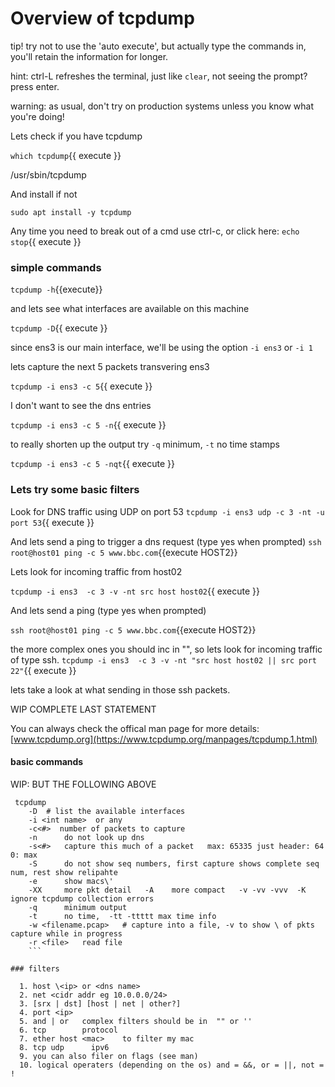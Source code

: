 # Overview of tcpdump

tip!
try not to use the 'auto execute', but actually type the commands in, you'll retain the information for longer.   

hint:
ctrl-L refreshes the terminal, just like `clear`,
not seeing the prompt? press enter.

warning:
as usual, don't try on production systems unless you know what you're doing!

Lets check if you have tcpdump

`which tcpdump`{{ execute }}

/usr/sbin/tcpdump

And install  if not

`sudo apt install -y tcpdump`

Any time you need to break out of a cmd use ctrl-c, or click here:
`echo stop`{{ execute }}

### simple commands

 `tcpdump -h`{{execute}}

and lets see what interfaces are available on this machine

`tcpdump -D`{{ execute }}

since ens3 is our main interface, we'll be using the option `-i ens3`  or `-i 1`

lets capture the next 5 packets transvering ens3

`tcpdump -i ens3 -c 5`{{ execute }}

I don't want to see the dns entries

`tcpdump -i ens3 -c 5 -n`{{ execute }}

to really shorten up the output try `-q` minimum,  `-t` no time stamps

`tcpdump -i ens3 -c 5 -nqt`{{ execute }}


### Lets try some basic filters

Look for DNS traffic using UDP on port 53
`tcpdump -i ens3 udp -c 3 -nt -u port 53`{{ execute }}


And lets send a ping to trigger a dns request (type yes when prompted)
`ssh root@host01 ping -c 5 www.bbc.com`{{execute HOST2}}



Lets look for incoming traffic from host02

`tcpdump -i ens3  -c 3 -v -nt src host host02`{{ execute }}

And lets send a ping (type yes when prompted)

`ssh root@host01 ping -c 5 www.bbc.com`{{execute HOST2}}
 


the more complex ones you should inc in "", so lets look for incoming traffic of type ssh.
`tcpdump -i ens3  -c 3 -v -nt "src host host02 || src port 22"`{{ execute }}

lets take a look at what sending in those ssh packets.

WIP COMPLETE LAST STATEMENT

You can always check the offical man page for more details:
[www.tcpdump.org](https://www.tcpdump.org/manpages/tcpdump.1.html)

#### basic commands

WIP: BUT THE FOLLOWING ABOVE
```
 tcpdump    
    -D  # list the available interfaces
    -i <int name>  or any
    -c<#>  number of packets to capture
    -n      do not look up dns
    -s<#>   capture this much of a packet   max: 65335 just header: 64   0: max
    -S      do not show seq numbers, first capture shows complete seq num, rest show relipahte
    -e      show macs\' 
    -XX     more pkt detail   -A    more compact   -v -vv -vvv  -K ignore tcpdump collection errors
    -q      minimum output
    -t      no time,  -tt -ttttt max time info
    -w <filename.pcap>   # capture into a file, -v to show \ of pkts capture while in progress
    -r <file>   read file
    ```

### filters

  1. host \<ip> or <dns name>
  2. net <cidr addr eg 10.0.0.0/24>
  3. [srx | dst] [host | net | other?]
  4. port <ip>  
  5. and | or   complex filters should be in  "" or ''
  6. tcp        protocol
  7. ether host <mac>    to filter my mac
  8. tcp udp      ipv6
  9. you can also filer on flags (see man)
  10. logical operaters (depending on the os) and = &&, or = ||, not = !  